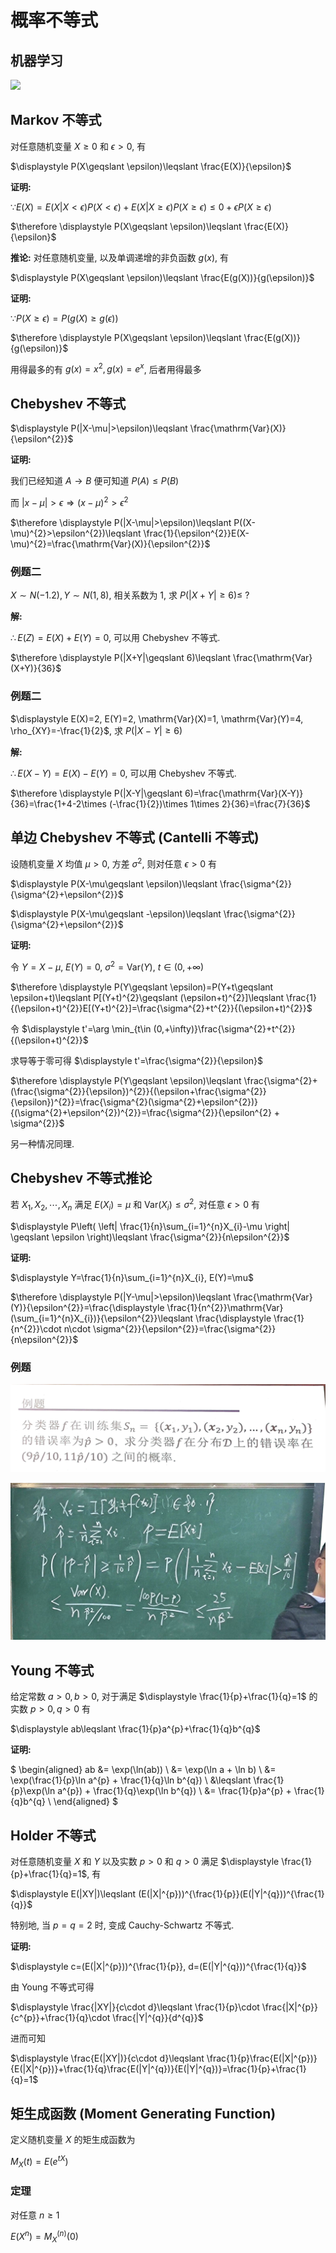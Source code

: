 # 概率不等式

## 机器学习

![](images/2021-11-17-10-44-13.png)


## Markov 不等式

对任意随机变量 $X\geqslant 0$ 和 $\epsilon>0$, 有

$\displaystyle P(X\geqslant \epsilon)\leqslant \frac{E(X)}{\epsilon}$

**证明:**

$\because E(X)=E(X|X<\epsilon)P(X<\epsilon)+E(X|X\geqslant \epsilon)P(X\geqslant \epsilon)\leqslant 0+\epsilon P(X\geqslant \epsilon)$

$\therefore \displaystyle P(X\geqslant \epsilon)\leqslant \frac{E(X)}{\epsilon}$


**推论:** 对任意随机变量, 以及单调递增的非负函数 $g(x)$, 有

$\displaystyle P(X\geqslant \epsilon)\leqslant \frac{E(g(X))}{g(\epsilon)}$

**证明:**

$\because P(X\geqslant \epsilon)=P(g(X)\geqslant g(\epsilon))$

$\therefore \displaystyle P(X\geqslant \epsilon)\leqslant \frac{E(g(X))}{g(\epsilon)}$

用得最多的有 $g(x)=x^{2}, g(x)=e^{x}$, 后者用得最多


## Chebyshev 不等式

$\displaystyle P(|X-\mu|>\epsilon)\leqslant \frac{\mathrm{Var}(X)}{\epsilon^{2}}$

**证明:**

我们已经知道 $A\to B$ 便可知道 $P(A)\leqslant P(B)$

而 $|x-\mu|>\epsilon \Rightarrow (x-\mu)^{2}>\epsilon^{2}$

$\therefore \displaystyle P(|X-\mu|>\epsilon)\leqslant P((X-\mu)^{2}>\epsilon^{2})\leqslant \frac{1}{\epsilon^{2}}E(X-\mu)^{2}=\frac{\mathrm{Var}(X)}{\epsilon^{2}}$

### 例题二

$X\sim N(-1.2), Y\sim N(1,8)$, 相关系数为 $1$, 求 $P(|X+Y|\geqslant 6)\leqslant \ ?$

**解:**

$\therefore E(Z)=E(X)+E(Y)=0$, 可以用 Chebyshev 不等式.

$\therefore \displaystyle P(|X+Y|\geqslant 6)\leqslant \frac{\mathrm{Var}(X+Y)}{36}$

### 例题二

$\displaystyle E(X)=2, E(Y)=2, \mathrm{Var}(X)=1, \mathrm{Var}(Y)=4, \rho_{XY}=-\frac{1}{2}$, 求 $P(|X-Y|\geqslant 6)$

**解:**

$\therefore E(X-Y)=E(X)-E(Y)=0$, 可以用 Chebyshev 不等式.

$\therefore \displaystyle P(|X-Y|\geqslant 6)=\frac{\mathrm{Var}(X-Y)}{36}=\frac{1+4-2\times (-\frac{1}{2})\times 1\times 2}{36}=\frac{7}{36}$


## 单边 Chebyshev 不等式 (Cantelli 不等式)

设随机变量 $X$ 均值 $\mu>0$, 方差 $\sigma^{2}$, 则对任意 $\epsilon>0$ 有

$\displaystyle P(X-\mu\geqslant \epsilon)\leqslant \frac{\sigma^{2}}{\sigma^{2}+\epsilon^{2}}$

$\displaystyle P(X-\mu\geqslant -\epsilon)\leqslant \frac{\sigma^{2}}{\sigma^{2}+\epsilon^{2}}$

**证明:**

令  $Y=X-\mu$, $E(Y)=0$, $\sigma^{2}=\mathrm{Var}(Y)$, $t\in (0,+\infty)$

$\therefore \displaystyle P(Y\geqslant \epsilon)=P(Y+t\geqslant \epsilon+t)\leqslant P[(Y+t)^{2}\geqslant (\epsilon+t)^{2}]\leqslant \frac{1}{(\epsilon+t)^{2}}E[(Y+t)^{2}]=\frac{\sigma^{2}+t^{2}}{(\epsilon+t)^{2}}$

令 $\displaystyle t'=\arg \min_{t\in (0,+\infty)}\frac{\sigma^{2}+t^{2}}{(\epsilon+t)^{2}}$

求导等于零可得 $\displaystyle t'=\frac{\sigma^{2}}{\epsilon}$

$\therefore \displaystyle P(Y\geqslant \epsilon)\leqslant \frac{\sigma^{2}+(\frac{\sigma^{2}}{\epsilon})^{2}}{(\epsilon+\frac{\sigma^{2}}{\epsilon})^{2}}=\frac{\sigma^{2}(\sigma^{2}+\epsilon^{2})}{(\sigma^{2}+\epsilon^{2})^{2}}=\frac{\sigma^{2}}{\epsilon^{2} + \sigma^{2}}$

另一种情况同理.


## Chebyshev 不等式推论

若 $X_1,X_2,\cdots,X_{n}$ 满足 $E(X_{i})=\mu$ 和 $\mathrm{Var}(X_{i})\leqslant \sigma^{2}$, 对任意 $\epsilon>0$ 有

$\displaystyle P\left( \left| \frac{1}{n}\sum_{i=1}^{n}X_{i}-\mu \right|  \geqslant \epsilon \right)\leqslant \frac{\sigma^{2}}{n\epsilon^{2}}$

**证明:**

$\displaystyle Y=\frac{1}{n}\sum_{i=1}^{n}X_{i}, E(Y)=\mu$

$\therefore \displaystyle P(|Y-\mu|>\epsilon)\leqslant \frac{\mathrm{Var}(Y)}{\epsilon^{2}}=\frac{\displaystyle \frac{1}{n^{2}}\mathrm{Var}(\sum_{i=1}^{n}X_{i})}{\epsilon^{2}}\leqslant \frac{\displaystyle \frac{1}{n^{2}}\cdot n\cdot \sigma^{2}}{\epsilon^{2}}=\frac{\sigma^{2}}{n\epsilon^{2}}$

### 例题

![](images/2021-11-17-11-44-27.png)

![](images/2021-11-17-11-43-57.png)


## Young 不等式

给定常数 $a>0, b>0$, 对于满足 $\displaystyle \frac{1}{p}+\frac{1}{q}=1$ 的实数 $p>0,q>0$ 有

$\displaystyle ab\leqslant \frac{1}{p}a^{p}+\frac{1}{q}b^{q}$

**证明:**

$
\begin{aligned}
ab &= \exp(\ln(ab)) \\
&= \exp(\ln a + \ln b) \\
&= \exp(\frac{1}{p}\ln a^{p} + \frac{1}{q}\ln b^{q}) \\
&\leqslant \frac{1}{p}\exp(\ln a^{p}) + \frac{1}{q}\exp(\ln b^{q}) \\
&= \frac{1}{p}a^{p} + \frac{1}{q}b^{q} \\
\end{aligned}
$


## Holder 不等式

对任意随机变量 $X$ 和 $Y$ 以及实数 $p>0$ 和 $q>0$ 满足 $\displaystyle \frac{1}{p}+\frac{1}{q}=1$, 有

$\displaystyle E(|XY|)\leqslant (E(|X|^{p}))^{\frac{1}{p}}(E(|Y|^{q}))^{\frac{1}{q}}$

特别地, 当 $p=q=2$ 时, 变成 Cauchy-Schwartz 不等式.

**证明:**

$\displaystyle c=(E(|X|^{p}))^{\frac{1}{p}}, d=(E(|Y|^{q}))^{\frac{1}{q}}$

由 Young 不等式可得

$\displaystyle \frac{|XY|}{c\cdot d}\leqslant \frac{1}{p}\cdot \frac{|X|^{p}}{c^{p}}+\frac{1}{q}\cdot \frac{|Y|^{q}}{d^{q}}$

进而可知

$\displaystyle \frac{E(|XY|)}{c\cdot d}\leqslant \frac{1}{p}\frac{E(|X|^{p})}{E(|X|^{p})}+\frac{1}{q}\frac{E(|Y|^{q})}{E(|Y|^{q})}=\frac{1}{p}+\frac{1}{q}=1$


## 矩生成函数 (Moment Generating Function)

定义随机变量 $X$ 的矩生成函数为

$\displaystyle M_{X}(t)=E(e^{tX})$

### 定理

对任意 $n\geqslant 1$

$\displaystyle E(X^{n})=M_{X}^{(n)}(0)$









